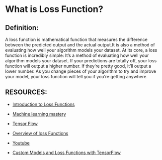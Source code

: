 # What is Loss Function?
## Definition:
A loss function is mathematical function that measures the difference between the predicted output and the actual output.It is also a method of evaluating how well your algorithm models your dataset.
At its core, a loss function is incredibly simple: It’s a method of evaluating how well your algorithm models your dataset. If your predictions are totally off, your loss function will output a higher number. If they’re pretty good, it’ll output a lower number. As you change pieces of your algorithm to try and improve your model, your loss function will tell you if you’re getting anywhere.

## RESOURCES:

- [Introduction to Loss Functions](https://www.datarobot.com/blog/introduction-to-loss-functions/)

- [Machine learning mastery](https://machinelearningmastery.com/how-to-choose-loss-functions-when-training-deep-learning-neural-networks/)

- [Tensor Flow](https://blog.tensorflow.org/2019/03/overview-of-loss-functions-in-tensorflow.html)

- [Overview of loss Functions](https://towardsdatascience.com/a-brief-overview-of-loss-functions-in-machine-learning-7a211173e779)

- [Youtube](https://www.youtube.com/watch?v=azXCzI57Yfc)
- [Custom Models and Loss Functions with TensorFlow](https://in.coursera.org/learn/custom-models-layers-loss-functions-with-tensorflow)

